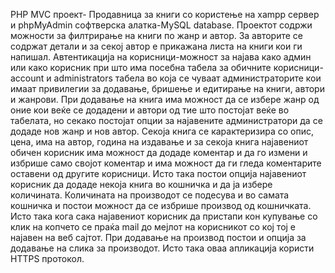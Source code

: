 PHP MVC проект- Продавница за книги со користење  на xampp сервер и phpMyAdmin софтверска алатка-MySQL database.
Проектот содржи можности за филтрирање на книги по жанр и автор. За авторите се содржат детали и за секој автор 
е прикажана листа на книги кои ги напишал. Автентикација на корисници-можност за најава како админ или како корисник 
при што има посебна табела за обичните корисници-account и administrators табела во која се чуваат администраторите кои
имаат привилегии за додавање, бришење и едитирање на книги, автори и жанрови. При додавање на книга има можност да 
се избере жанр од оние кои веќе се додадени и автори од тие што постојат веќе во табелата, но секако постојат опции 
за најавените администратори да се додаде нов жанр и нов автор. Секоја книга се карактеризира со опис, цена, има на автор, 
година на издавање и за секоја книга најавениот обичен корисник има можност да додаде коментар и да го измени и избрише 
само својот коментар и има можност да ги гледа коментарите оставени од другите корисници. Исто така постои опција најавениот
корисник да додаде некоја книга во кошничка и да ја избере количината. Количината на производот се подесува и во 
самата кошничка и постои можност да се избрише производ од кошничката. Исто така кога сака најавениот корисник да 
пристапи кон купување со клик на копчето се праќа mail до мејлот на корисникот со кој тој е најавен на веб сајтот.
При додавање на производ постои и опција за додавање на слика за производот. Исто така оваа апликација користи HTTPS
протокол.




